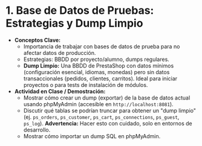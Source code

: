 # 1. Base de Datos de Pruebas: Estrategias y Dump Limpio

* **Conceptos Clave:**
  * Importancia de trabajar con bases de datos de prueba para no afectar datos de producción.
  * Estrategias: BBDD por proyecto/alumno, dumps regulares.
  * **Dump Limpio:** Una BBDD de PrestaShop con datos mínimos (configuración esencial, idiomas, monedas) pero sin datos transaccionales (pedidos, clientes, carritos). Ideal para iniciar proyectos o para tests de instalación de módulos.
* **Actividad en Clase / Demostración:**
  * Mostrar cómo crear un dump (exportar) de la base de datos actual usando phpMyAdmin (accesible en `http://localhost:8081`).
  * Discutir qué tablas se podrían truncar para obtener un "dump limpio" (ej. `ps_orders`, `ps_customer`, `ps_cart`, `ps_connections`, `ps_guest`, `ps_log`). **Advertencia:** Hacer esto con cuidado, solo en entornos de desarrollo.
  * Mostrar cómo importar un dump SQL en phpMyAdmin.

